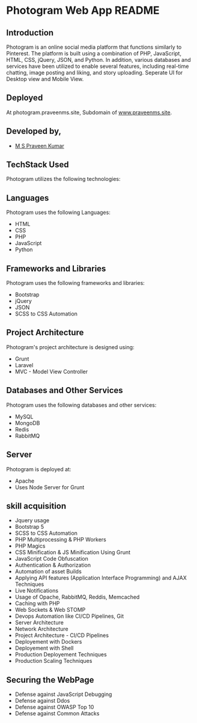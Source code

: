 
# Photogram Web App README
## Introduction

Photogram is an online social media platform that functions similarly to Pinterest. The platform is built using a combination of PHP, JavaScript, HTML, CSS, jQuery, JSON, and Python. In addition, various databases and services have been utilized to enable several features, including real-time chatting, image posting and liking, and story uploading. Seperate UI for Desktop view and Mobile View.

## Deployed

At photogram.praveenms.site, Subdomain of www.praveenms.site.

## Developed by, 

- [M S Praveen Kumar](https://www.praveenms.site)


## TechStack Used
Photogram utilizes the following technologies:

## Languages
Photogram uses the following Languages:

- HTML
- CSS
- PHP
- JavaScript
- Python

## Frameworks and Libraries
Photogram uses the following frameworks and libraries:

- Bootstrap
- jQuery
- JSON
- SCSS to CSS Automation

## Project Architecture
Photogram's project architecture is designed using:
- Grunt 
- Laravel
- MVC - Model View Controller

## Databases and Other Services
Photogram uses the following databases and other services:

- MySQL
- MongoDB
- Redis
- RabbitMQ

## Server
Photogram is deployed at:
- Apache
- Uses Node Server for Grunt

## skill acquisition

- Jquery usage 
- Bootstrap 5
- SCSS to CSS Automation
- PHP Multiprocessing & PHP Workers
- PHP Magics
- CSS Minification & JS Minification Using Grunt
- JavaScript Code Obfuscation
- Authentication & Authorization
- Automation of asset Builds
- Applying API features (Application Interface Programming) and AJAX Techniques
- Live Notifications
- Usage of Opache, RabbitMQ, Reddis, Memcached 
- Caching with PHP
- Web Sockets & Web STOMP
- Devops Automation like CI/CD Pipelines, Git 
- Server Architecture
- Network Architecture
- Project Architecture - CI/CD Pipelines
- Deployement with Dockers 
- Deployement with Shell
- Production Deployement Techniques
- Production Scaling Techniques


## Securing the WebPage 
- Defense against JavaScript Debugging
- Defense against Ddos
- Defense against OWASP Top 10
- Defense against Common Attacks 